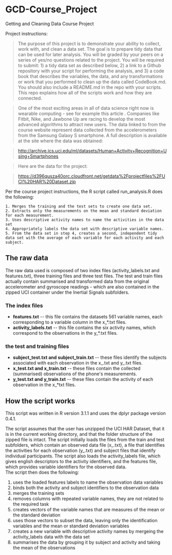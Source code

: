 # GCD-Course_Project
Getting and Cleaning Data Course Project

Project instructions:

>The purpose of this project is to demonstrate your ability to collect, work with, and clean a data set. The goal is to prepare tidy data that can be used for later analysis. You will be graded by your peers on a series of yes/no questions related to the project. You will be required to submit: 1) a tidy data set as described below, 2) a link to a Github repository with your script for performing the analysis, and 3) a code book that describes the variables, the data, and any transformations or work that you performed to clean up the data called CodeBook.md. You should also include a README.md in the repo with your scripts. This repo explains how all of the scripts work and how they are connected. 

>One of the most exciting areas in all of data science right now is wearable computing - see for example this article . Companies like Fitbit, Nike, and Jawbone Up are racing to develop the most advanced algorithms to attract new users. The data linked to from the course website represent data collected from the accelerometers from the Samsung Galaxy S smartphone. A full description is available at the site where the data was obtained:

>http://archive.ics.uci.edu/ml/datasets/Human+Activity+Recognition+Using+Smartphones

>Here are the data for the project:

>https://d396qusza40orc.cloudfront.net/getdata%2Fprojectfiles%2FUCI%20HAR%20Dataset.zip 


 Per the course project instructions, the R script called run_analysis.R does the following:

    1. Merges the training and the test sets to create one data set.
    2. Extracts only the measurements on the mean and standard deviation for each measurement. 
    3. Uses descriptive activity names to name the activities in the data set
    4. Appropriately labels the data set with descriptive variable names. 
    5. From the data set in step 4, creates a second, independent tidy data set with the average of each variable for each activity and each subject.

## The raw data

The raw data used is composed of two index files (activity_labels.txt and features.txt), three training files and three test files. The test and train files actually contain summarised and transformed data from the original accelerometer and gyroscope readings - which are also contained in the zipped UCI container under the Inertial Signals subfolders. 

### The index files

* **features.txt** -- this file contains the datasets 561 variable names, each corresponding to a variable column in the x_*.txt files. 
* **activity_labels.txt** -- this file contains the six activity names, which correspond to the observations in the y_*.txt files. 

### the test and training files

* **subject_test.txt and subject_train.txt** -- these files identify the subjects associated with each observation in the x_.txt and y_.txt files.
* **x_test.txt and x_train.txt** -- these files contain the collected (summarised) observations of the phone's measurements.
* **y_test.txt and y_train.txt** -- these files contain the activity of each observation in the x_*txt files. 

## How the script works

This script was written in R version 3.1.1 and uses the dplyr package version 0.4.1.

The script assumes that the user has unzipped the UCI HAR Dataset, that it is in the current working directory, and that the folder structure of the zipped file is intact. The script initially loads the files from the train and test subfolders, which contain an observed data file (x_.txt), a file that identifies the activities for each observation (y_.txt) and subject files that identify individual participants. The script also loads the activity_labels file, which gives english descriptors to the activity identifiers, and the features file, which provides variable identifiers for the observed data.  
The script then does the following:

1. uses the loaded features labels to name the observation data variables
2. binds both the activity and subject identifiers to the observation data
3. merges the training sets
4. removes columns with repeated variable names, they are not related to the required task
5. creates vectors of the variable names that are measures of the mean or the standard deviation
6. uses those vectors to subset the data, leaving only the identification variables and the mean or standard deviation variables
7. creates a new variable with descriptive activity names by mergeing the activity_labels data with the data set
8. summarises the data by grouping it by subject and activity and taking the mean of the observations
